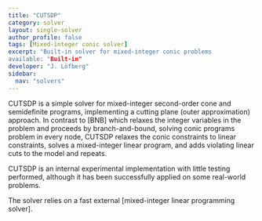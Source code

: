```yaml
---
title: "CUTSDP"
category: solver
layout: single-solver
author_profile: false
tags: [Mixed-integer conic solver]
excerpt: "Built-in solver for mixed-integer conic problems
available: "Built-in"
developer: "J. Löfberg"
sidebar:
  nav: "solvers"
---
```


CUTSDP is a simple solver for mixed-integer second-order cone and semidefinite programs, implementing a cutting plane (outer approximation) approach. In contrast to [BNB] which relaxes the integer variables in the problem and proceeds by branch-and-bound, solving conic programs problem in every node, CUTSDP relaxes the conic constraints to linear constraints, solves a mixed-integer linear program, and adds violating linear cuts to the model and repeats.

CUTSDP is an internal experimental implementation with little testing performed, although it has been successfully applied on some real-world problems.

The solver relies on a fast external [mixed-integer linear programming solver].
